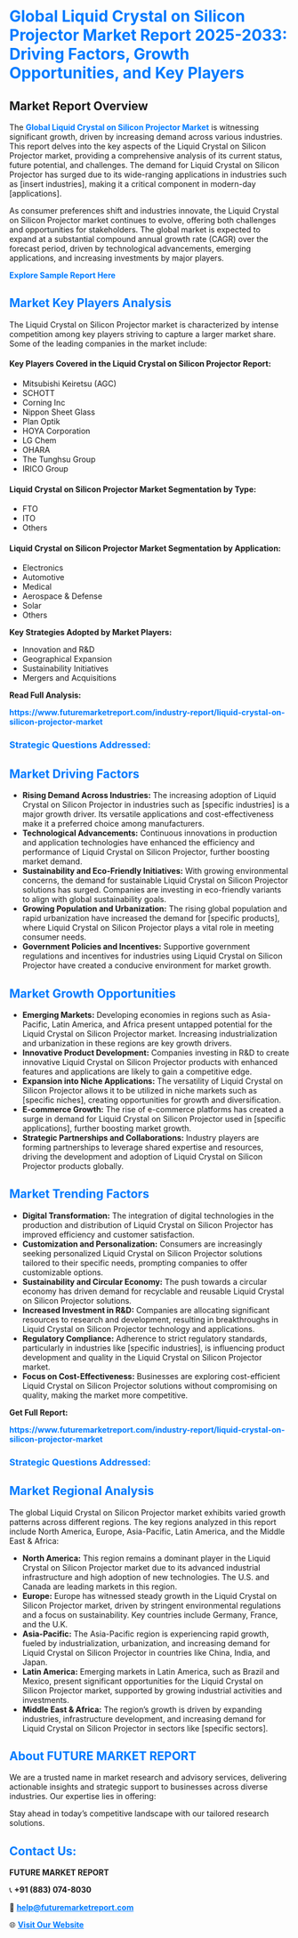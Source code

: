 <h1 style="color: #007BFF;">Global Liquid Crystal on Silicon Projector Market Report 2025-2033: Driving Factors, Growth Opportunities, and Key Players</h1>

<section id="overview">
<h2>Market Report Overview</h2>
<p>The <a href="https://www.futuremarketreport.com/industry-report/liquid-crystal-on-silicon-projector-market" style="color: #007BFF; text-decoration: none;"><strong>Global Liquid Crystal on Silicon Projector Market</strong></a> is witnessing significant growth, driven by increasing demand across various industries. This report delves into the key aspects of the Liquid Crystal on Silicon Projector market, providing a comprehensive analysis of its current status, future potential, and challenges. The demand for Liquid Crystal on Silicon Projector has surged due to its wide-ranging applications in industries such as [insert industries], making it a critical component in modern-day [applications].</p>
<p>As consumer preferences shift and industries innovate, the Liquid Crystal on Silicon Projector market continues to evolve, offering both challenges and opportunities for stakeholders. The global market is expected to expand at a substantial compound annual growth rate (CAGR) over the forecast period, driven by technological advancements, emerging applications, and increasing investments by major players.</p>
</section>

<section id="overview">
<p><a href="https://www.futuremarketreport.com/request-sample/reportId=31798" style="color: #007BFF; text-decoration: none;"><strong>Explore Sample Report Here</strong></a></p>
</section>

<section id="key-players">
<h2 style="color: #007BFF;">Market Key Players Analysis</h2>
<p>The Liquid Crystal on Silicon Projector market is characterized by intense competition among key players striving to capture a larger market share. Some of the leading companies in the market include:</p>
<h4>Key Players Covered in the Liquid Crystal on Silicon Projector Report:</h4>
<ul><li>Mitsubishi Keiretsu (AGC)</li><li>SCHOTT</li><li>Corning Inc</li><li>Nippon Sheet Glass</li><li>Plan Optik</li><li>HOYA Corporation</li><li>LG Chem</li><li>OHARA</li><li>The Tunghsu Group</li><li>IRICO Group</li></ul>
<h4>Liquid Crystal on Silicon Projector Market Segmentation by Type:</h4>
<ul><li>FTO</li><li>ITO</li><li>Others</li></ul>

<h4>Liquid Crystal on Silicon Projector Market Segmentation by Application:</h4>
<ul><li>Electronics</li><li>Automotive</li><li>Medical</li><li>Aerospace &amp; Defense</li><li>Solar</li><li>Others</li></ul>
<p><strong>Key Strategies Adopted by Market Players:</strong></p>
<ul>
<li>Innovation and R&D</li>
<li>Geographical Expansion</li>
<li>Sustainability Initiatives</li>
<li>Mergers and Acquisitions</li>
</ul>
</section>

<section>
<p><strong>Read Full Analysis: </strong></p><a href="https://www.futuremarketreport.com/industry-report/liquid-crystal-on-silicon-projector-market" style="color: #007BFF; text-decoration: none;"><strong>https://www.futuremarketreport.com/industry-report/liquid-crystal-on-silicon-projector-market</strong></a>
<h3 style="color: #007BFF;">Strategic Questions Addressed:</h3>
</section>

<section id="driving-factors">
<h2 style="color: #007BFF;">Market Driving Factors</h2>
<ul>
<li><strong>Rising Demand Across Industries:</strong> The increasing adoption of Liquid Crystal on Silicon Projector in industries such as [specific industries] is a major growth driver. Its versatile applications and cost-effectiveness make it a preferred choice among manufacturers.</li>
<li><strong>Technological Advancements:</strong> Continuous innovations in production and application technologies have enhanced the efficiency and performance of Liquid Crystal on Silicon Projector, further boosting market demand.</li>
<li><strong>Sustainability and Eco-Friendly Initiatives:</strong> With growing environmental concerns, the demand for sustainable Liquid Crystal on Silicon Projector solutions has surged. Companies are investing in eco-friendly variants to align with global sustainability goals.</li>
<li><strong>Growing Population and Urbanization:</strong> The rising global population and rapid urbanization have increased the demand for [specific products], where Liquid Crystal on Silicon Projector plays a vital role in meeting consumer needs.</li>
<li><strong>Government Policies and Incentives:</strong> Supportive government regulations and incentives for industries using Liquid Crystal on Silicon Projector have created a conducive environment for market growth.</li>
</ul>
</section>

<section id="growth-opportunities">
<h2 style="color: #007BFF;">Market Growth Opportunities</h2>
<ul>
<li><strong>Emerging Markets:</strong> Developing economies in regions such as Asia-Pacific, Latin America, and Africa present untapped potential for the Liquid Crystal on Silicon Projector market. Increasing industrialization and urbanization in these regions are key growth drivers.</li>
<li><strong>Innovative Product Development:</strong> Companies investing in R&D to create innovative Liquid Crystal on Silicon Projector products with enhanced features and applications are likely to gain a competitive edge.</li>
<li><strong>Expansion into Niche Applications:</strong> The versatility of Liquid Crystal on Silicon Projector allows it to be utilized in niche markets such as [specific niches], creating opportunities for growth and diversification.</li>
<li><strong>E-commerce Growth:</strong> The rise of e-commerce platforms has created a surge in demand for Liquid Crystal on Silicon Projector used in [specific applications], further boosting market growth.</li>
<li><strong>Strategic Partnerships and Collaborations:</strong> Industry players are forming partnerships to leverage shared expertise and resources, driving the development and adoption of Liquid Crystal on Silicon Projector products globally.</li>
</ul>
</section>

<section id="trending-factors">
<h2 style="color: #007BFF;">Market Trending Factors</h2>
<ul>
<li><strong>Digital Transformation:</strong> The integration of digital technologies in the production and distribution of Liquid Crystal on Silicon Projector has improved efficiency and customer satisfaction.</li>
<li><strong>Customization and Personalization:</strong> Consumers are increasingly seeking personalized Liquid Crystal on Silicon Projector solutions tailored to their specific needs, prompting companies to offer customizable options.</li>
<li><strong>Sustainability and Circular Economy:</strong> The push towards a circular economy has driven demand for recyclable and reusable Liquid Crystal on Silicon Projector solutions.</li>
<li><strong>Increased Investment in R&D:</strong> Companies are allocating significant resources to research and development, resulting in breakthroughs in Liquid Crystal on Silicon Projector technology and applications.</li>
<li><strong>Regulatory Compliance:</strong> Adherence to strict regulatory standards, particularly in industries like [specific industries], is influencing product development and quality in the Liquid Crystal on Silicon Projector market.</li>
<li><strong>Focus on Cost-Effectiveness:</strong> Businesses are exploring cost-efficient Liquid Crystal on Silicon Projector solutions without compromising on quality, making the market more competitive.</li>
</ul>
</section>

<section>
<p><strong>Get Full Report: </strong></p><a href="https://www.futuremarketreport.com/industry-report/liquid-crystal-on-silicon-projector-market" style="color: #007BFF; text-decoration: none;"><strong>https://www.futuremarketreport.com/industry-report/liquid-crystal-on-silicon-projector-market</strong></a>
<h3 style="color: #007BFF;">Strategic Questions Addressed:</h3>
</section>


<section id="regional-analysis">
<h2 style="color: #007BFF;">Market Regional Analysis</h2>
<p>The global Liquid Crystal on Silicon Projector market exhibits varied growth patterns across different regions. The key regions analyzed in this report include North America, Europe, Asia-Pacific, Latin America, and the Middle East & Africa:</p>
<ul>
<li><strong>North America:</strong> This region remains a dominant player in the Liquid Crystal on Silicon Projector market due to its advanced industrial infrastructure and high adoption of new technologies. The U.S. and Canada are leading markets in this region.</li>
<li><strong>Europe:</strong> Europe has witnessed steady growth in the Liquid Crystal on Silicon Projector market, driven by stringent environmental regulations and a focus on sustainability. Key countries include Germany, France, and the U.K.</li>
<li><strong>Asia-Pacific:</strong> The Asia-Pacific region is experiencing rapid growth, fueled by industrialization, urbanization, and increasing demand for Liquid Crystal on Silicon Projector in countries like China, India, and Japan.</li>
<li><strong>Latin America:</strong> Emerging markets in Latin America, such as Brazil and Mexico, present significant opportunities for the Liquid Crystal on Silicon Projector market, supported by growing industrial activities and investments.</li>
<li><strong>Middle East & Africa:</strong> The region’s growth is driven by expanding industries, infrastructure development, and increasing demand for Liquid Crystal on Silicon Projector in sectors like [specific sectors].</li>
</ul>
</section>

<footer>
<h2 style="color: #007BFF;">About FUTURE MARKET REPORT</h2>
<p>We are a trusted name in market research and advisory services, delivering actionable insights and strategic support to businesses across diverse industries. Our expertise lies in offering:</p>

<p>Stay ahead in today’s competitive landscape with our tailored research solutions.</p>

<h2 style="color: #007BFF;">Contact Us:</h2>
<p><strong>FUTURE MARKET REPORT</strong></p>
<p>📞 <strong>+91 (883) 074-8030</strong></p>
<p>📧 <strong><a href="mailto:help@futuremarketreport.com" style="color: #007BFF;">help@futuremarketreport.com</a></strong></p>
<p>🌐 <strong><a href="https://www.futuremarketreport.com/" style="color: #007BFF;">Visit Our Website</a></strong></p>
</footer>
